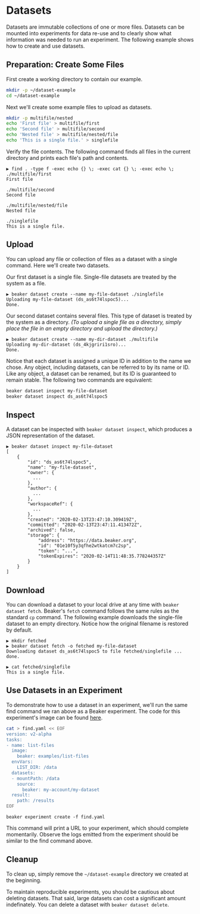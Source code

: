 # Datasets

Datasets are immutable collections of one or more files.  Datasets can be mounted into experiments
for data re-use and to clearly show what information was needed to run an experiment.
The following example shows how to create and use datasets.

## Preparation: Create Some Files

First create a working directory to contain our example.

```bash
mkdir -p ~/dataset-example
cd ~/dataset-example
```

Next we'll create some example files to upload as datasets.

```bash
mkdir -p multifile/nested
echo 'First file' > multifile/first
echo 'Second file' > multifile/second
echo 'Nested file' > multifile/nested/file
echo 'This is a single file.' > singlefile
```

Verify the file contents. The following command finds all files in the current
directory and prints each file's path and contents.

```
▶ find . -type f -exec echo {} \; -exec cat {} \; -exec echo \;
./multifile/first
First file

./multifile/second
Second file

./multifile/nested/file
Nested file

./singlefile
This is a single file.
```

## Upload

You can upload any file or collection of files as a dataset with a single command. Here we'll create
two datasets.

Our first dataset is a single file. Single-file datasets are treated by the system as a file.

```
▶ beaker dataset create --name my-file-dataset ./singlefile
Uploading my-file-dataset (ds_as6t74lspoc5)...
Done.
```

Our second dataset contains several files. This type of dataset is treated by the system as a
directory. _(To upload a single file as a directory, simply place the file in an empty directory and
upload the directory.)_

```
▶ beaker dataset create --name my-dir-dataset ./multifile
Uploading my-dir-dataset (ds_4kjgriri1sro)...
Done.
```

Notice that each dataset is assigned a unique ID in addition to the name we chose. Any object,
including datasets, can be referred to by its name or ID. Like any object, a dataset can be renamed,
but its ID is guaranteed to remain stable. The following two commands are equivalent:

```bash
beaker dataset inspect my-file-dataset
beaker dataset inspect ds_as6t74lspoc5
```

## Inspect

A dataset can be inspected with `beaker dataset inspect`, which produces a JSON representation of
the dataset.

```
▶ beaker dataset inspect my-file-dataset
[
    {
        "id": "ds_as6t74lspoc5",
        "name": "my-file-dataset",
        "owner": {
          ...
        },
        "author": {
          ...
        },
        "workspaceRef": {
          ...
        },
        "created": "2020-02-13T23:47:10.309419Z",
        "committed": "2020-02-13T23:47:11.413472Z",
        "archived": false,
        "storage": {
            "address": "https://data.beaker.org",
            "id": "01e10f5y3qfhe2wtkatcm7c2sp",
            "token": "...",
            "tokenExpires": "2020-02-14T11:48:35.778244357Z"
        }
    }
]
```

## Download

You can download a dataset to your local drive at any time with `beaker dataset fetch`. Beaker's
`fetch` command follows the same rules as the standard `cp` command. The following example downloads
the single-file dataset to an empty directory. Notice how the original filename is restored by default.

```
▶ mkdir fetched
▶ beaker dataset fetch -o fetched my-file-dataset
Downloading dataset ds_as6t74lspoc5 to file fetched/singlefile ... done.

▶ cat fetched/singlefile
This is a single file.
```

## Use Datasets in an Experiment

To demonstrate how to use a dataset in an experiment, we'll run the same find command we ran above
as a Beaker experiment. The code for this experiment's image can be found
[here](../examples/list-files).

```bash
cat > find.yaml << EOF
version: v2-alpha
tasks:
- name: list-files
  image: 
    beaker: examples/list-files
  envVars:
    LIST_DIR: /data
  datasets:
  - mountPath: /data
    source:
      beaker: my-account/my-dataset
  result:
    path: /results
EOF
```
```
beaker experiment create -f find.yaml
```

This command will print a URL to your experiment, which should complete momentarily. Observe the
logs emitted from the experiment should be similar to the find command above.

## Cleanup

To clean up, simply remove the `~/dataset-example` directory we created at the beginning.

To maintain reproducible experiments, you should be cautious about deleting datasets.  That said,
large datasets can cost a significant amount indefinately.  You can delete a dataset with
`beaker dataset delete`.
